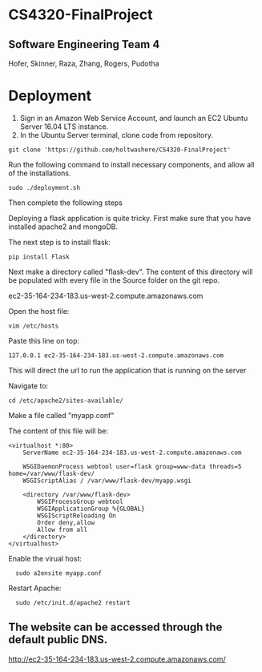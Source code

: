 # CS4320-FinalProject
## Software Engineering Team 4
Hofer, Skinner, Raza, Zhang, Rogers, Pudotha

# Deployment

1. Sign in an Amazon Web Service Account, and launch an EC2 Ubuntu Server 16.04 LTS instance.
2. In the Ubuntu Server terminal, clone code from repository.
```
git clone 'https://github.com/holtwashere/CS4320-FinalProject'
```

Run the following command to install necessary components, and allow all of the installations.

```
sudo ./deployment.sh
```
Then complete the following steps

Deploying a flask application is quite tricky.
First make sure that you have installed apache2 and mongoDB.

The next step is to install flask:
```
pip install Flask

```

Next make a directory called "flask-dev".
The content of this directory will be populated with every file in the Source folder on the git repo.

ec2-35-164-234-183.us-west-2.compute.amazonaws.com

Open the host file:

```
vim /etc/hosts

```

Paste this line on top:
```
127.0.0.1 ec2-35-164-234-183.us-west-2.compute.amazonaws.com

```

This will direct the url to run the application that is running on the server

Navigate to:
```
cd /etc/apache2/sites-available/

```

Make a file called "myapp.conf"

The content of this file will be:

```
<virtualhost *:80>
    ServerName ec2-35-164-234-183.us-west-2.compute.amazonaws.com

    WSGIDaemonProcess webtool user=flask group=www-data threads=5 home=/var/www/flask-dev/
    WSGIScriptAlias / /var/www/flask-dev/myapp.wsgi

    <directory /var/www/flask-dev>
        WSGIProcessGroup webtool
        WSGIApplicationGroup %{GLOBAL}
        WSGIScriptReloading On
        Order deny,allow
        Allow from all
    </directory>
</virtualhost>

```

Enable the virual host:
```
  sudo a2ensite myapp.conf

```

Restart Apache:
```
  sudo /etc/init.d/apache2 restart

```


## The website can be accessed through the default public DNS.

http://ec2-35-164-234-183.us-west-2.compute.amazonaws.com/
